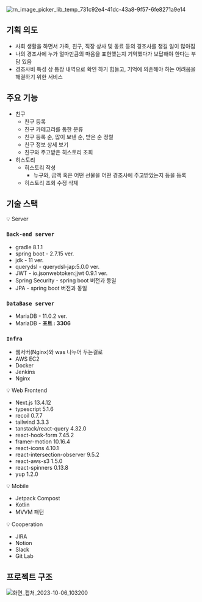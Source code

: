 ![rn_image_picker_lib_temp_731c92e4-41dc-43a8-9f57-6fe8271a9e14](/uploads/8582746dbf070425445368452bebec7f/rn_image_picker_lib_temp_731c92e4-41dc-43a8-9f57-6fe8271a9e14.jpg)


## 기획 의도

- 사회 생활을 하면서 가족, 친구, 직장 상사 및 동료 등의 경조사를 챙길 일이 많아짐
- 나의 경조사에 누가 얼마만큼의 마음을 표현했는지 기억했다가 보답해야 한다는 부담 있음
- 경조사비 특성 상 통장 내역으로 확인 하기 힘들고, 기억에 의존해야 하는 어려움을 해결하기 위한 서비스


## 주요 기능

- 친구
    - 친구 등록
    - 친구 카테고리를 통한 분류
    - 친구 등록 순, 많이 보낸 순, 받은 순 정렬
    - 친구 정보 상세 보기
    - 친구와 주고받은 히스토리 조회
- 히스토리
    - 히스토리 작성
        - 누구와, 금액 혹은 어떤 선물을 어떤 경조사에 주고받았는지 등을 등록
    - 히스토리 조회 수정 삭제



## 기술 스택

<aside>
💡 Server

</aside>

### `Back-end server`

- gradle 8.1.1
- spring boot - 2.7.15 ver.
- jdk - 11 ver.
- querydsl - querydsl-jap:5.0.0 ver.
- JWT - io.jsonwebtoken:jjwt 0.9.1 ver.
- Spring Security - spring boot 버전과 동일
- JPA - spring boot 버전과 동일

### `DataBase server`

- MariaDB - 11.0.2 ver.
- MariaDB - **포트 : 3306**

### `Infra`

- 웹서버(Nginx)와 was 나누어 두는걸로
- AWS EC2
- Docker
- Jenkins
- Nginx

<aside>
💡 Web Frontend

</aside>

- Next.js 13.4.12
- typescript 5.1.6
- recoil 0.7.7
- tailwind 3.3.3
- tanstack/react-query 4.32.0
- react-hook-form 7.45.2
- framer-motion 10.16.4
- react-icons 4.10.1
- react-intersection-observer 9.5.2
- react-aws-s3 1.5.0
- react-spinners 0.13.8
- yup 1.2.0

<aside>
💡 Mobile

</aside>

- Jetpack Compost
- Kotlin
- MVVM 패턴

<aside>
💡 Cooperation

</aside>

- JIRA
- Notion
- Slack
- Git Lab


## 프로젝트 구조
![화면_캡처_2023-10-06_103200](/uploads/674f72c68889c8467630756c77b86977/화면_캡처_2023-10-06_103200.png)


